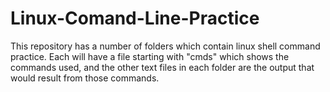 # Linux-Comand-Line-Practice

This repository has a number of folders which contain linux shell command practice. Each will have a file starting with "cmds" which shows the commands used, and the other text files in each folder are the output that would result from those commands.
